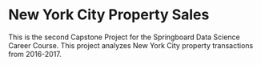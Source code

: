 # New York City Property Sales

This is the second Capstone Project for the Springboard Data Science Career Course. This project analyzes New York City property transactions from 2016-2017.
